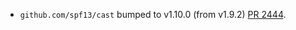 * `github.com/spf13/cast` bumped to v1.10.0 (from v1.9.2) [PR 2444](https://github.com/provenance-io/provenance/pull/2444).
